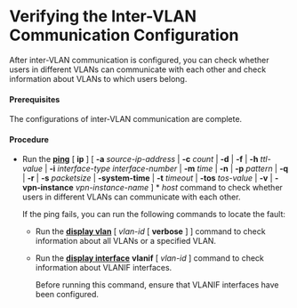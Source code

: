 Verifying the Inter-VLAN Communication Configuration
====================================================

After inter-VLAN communication is configured, you can check whether users in different VLANs can communicate with each other and check information about VLANs to which users belong.

#### Prerequisites

The configurations of inter-VLAN communication are complete.


#### Procedure

* Run the [**ping**](cmdqueryname=ping) [ **ip** ] [ **-a** *source-ip-address* | **-c** *count* | **-d** | **-f** | **-h** *ttl-value* | **-i** *interface-type* *interface-number* | **-m** *time* | **-n** | **-p** *pattern* | **-q** | **-r** | **-s** *packetsize* | **-system-time** | **-t** *timeout* | **-tos** *tos-value* | **-v** | **-vpn-instance** *vpn-instance-name* ] \* *host* command to check whether users in different VLANs can communicate with each other.
  
  
  
  If the ping fails, you can run the following commands to locate the fault:
  
  + Run the [**display vlan**](cmdqueryname=display+vlan) [ *vlan-id* [ **verbose** ] ] command to check information about all VLANs or a specified VLAN.
  + Run the [**display interface**](cmdqueryname=display+interface) **vlanif** [ *vlan-id* ] command to check information about VLANIF interfaces.
    
    Before running this command, ensure that VLANIF interfaces have been configured.